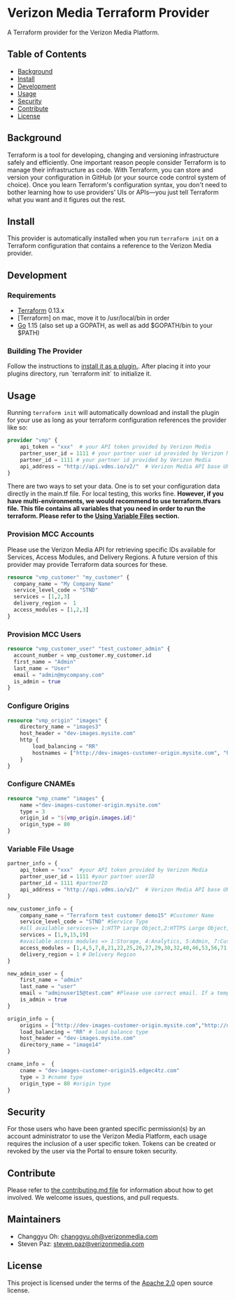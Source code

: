 # Verizon Media Terraform Provider
A Terraform provider for the Verizon Media Platform.

## Table of Contents

- [Background](#background)
- [Install](#install)
- [Development](#development)
- [Usage](#usage)
- [Security](#security)
- [Contribute](#contribute)
- [License](#license)

## Background

Terraform is a tool for developing, changing and versioning infrastructure safely and efficiently. One important reason people consider Terraform is to manage their infrastructure as code. With Terraform, you can store and version your configuration in GitHub (or your source code control system of choice). Once you learn Terraform's configuration syntax, you don't need to bother learning how to use providers' UIs or APIs—you just tell Terraform what you want and it figures out the rest.

## Install
This provider is automatically installed when you run `terraform init` on a Terraform configuration that contains a reference to the Verizon Media provider.

## Development
### Requirements
-    [Terraform](https://www.terraform.io/downloads.html) 0.13.x
-    [Terraform] on mac, move it to /usr/local/bin in order
-    [Go](https://golang.org/) 1.15 (also set up a GOPATH, as well as add $GOPATH/bin to your $PATH)

### Building The Provider
Follow the instructions to [install it as a plugin.](https://`www.terraform.io/docs/plugins/basics.html#installing-a-plugin). After placing it into your plugins directory, run `terraform init` to initialize it.

## Usage
Running `terraform init` will automatically download and install the plugin for your use as long as your terraform configuration references the provider like so:

```terraform
provider "vmp" {
    api_token = "xxx"  # your API token provided by Verizon Media
    partner_user_id = 1111 # your partner user id provided by Verizon Media
    partner_id = 1111 # your partner id provided by Verizon Media
    api_address = "http://api.vdms.io/v2/"  # Verizon Media API base URL
}
```
There are two ways to set your data. One is to set your configuration data directly in the main.tf file.
For local testing, this works fine. **However, if you have multi-environments, we would recommend to use terraform.tfvars file.
This file contains all variables that you need in order to run the terraform. Please refer to the [Using Variable Files](#Using%20Variable%20Files) section.** 

### Provision MCC Accounts
Please use the Verizon Media API for retrieving specific IDs available for Services, Access Modules, and Delivery Regions.
A future version of this provider may provide Terraform data sources for these.

```terraform
resource "vmp_customer" "my_customer" {
  company_name = "My Company Name"
  service_level_code = "STND"
  services = [1,2,3]
  delivery_region =  1
  access_modules = [1,2,3]
}
```

### Provision MCC Users
```terraform
resource "vmp_customer_user" "test_customer_admin" {
  account_number = vmp_customer.my_customer.id
  first_name = "Admin"
  last_name = "User"
  email = "admin@mycompany.com"
  is_admin = true
}
```

### Configure Origins
```terraform
resource "vmp_origin" "images" {
    directory_name = "images3"
    host_header = "dev-images.mysite.com"
    http {
        load_balancing = "RR"
        hostnames = ["http://dev-images-customer-origin.mysite.com", "http://dev-images-customer-origin2.mysite.com"]
    }
}
```
### Configure CNAMEs
```terraform
resource "vmp_cname" "images" {
    name ="dev-images-customer-origin.mysite.com"
    type = 3
    origin_id = "${vmp_origin.images.id}"
    origin_type = 80
}
```

### Variable File Usage
```terraform
partner_info = {
    api_token = "xxx"  #your API token provided by Verizon Media
    partner_user_id = 1111 #your partner userID
    partner_id = 1111 #partnerID
    api_address = "http://api.vdms.io/v2/"  # Verizon Media API base URL
}

new_customer_info = {
    company_name = "Terraform test customer demo15" #Customer Name
    service_level_code = "STND" #Service Type
    #all available services=> 1:HTTP Large Object,2:HTTPS Large Object,3:HTTP Small Object,4:HTTPS Small Object,6:Windows,7:Advanced Reports,8:Real-Time Stats,9:Token Auth,10:Edge Performance Analytics,15:Origin Storage,16:RSYNC,19:ADN,20:Download Manager,21:ADNS,22:Dedicated Hosting,23:Edge Optimizer,25:DNS Route,26:DNS Zones,29:DNS Health Checks,31:Bandwidth By Report Code,32:DNS-Standard,33:DNS-Adaptive,34:DNS-APR,38:WAF,39:Analysis Engine,40:HTTP Rate Limiting,41:Basic Rules v4.0,42:Advanced Rules v4.0,43:Mobile Device Detection Rules v4.0,44:Rules Engine v4.0,47:Translate,48:Dynamic Cloud Packaging,49:Encrypted HLS,50:Origin Shield,51:Reports and Logs,52:Log Delivery,54:SSA,56:Encrypted Key Rotation,57:Real-Time Log Delivery,58:Report Builder,59:Dynamic Imaging,60:China Delivery,61:WAF Essential,62:Report Builder Users,63:Report Builder Rows,64:Report Builder Reports,65:Edge Functions,66:Certificate Provisioning,67:Edge-Insights,68:Edge Image Optimizer,69:Url Redirects,70:Azure Cloud Storage
    services = [1,9,15,19]
    #available access modules => 1:Storage, 4:Analytics, 5:Admin, 7:Customer Origin, 8:Purge/Load, 21:Users, 22:Company, 25:Country Filtering, 26:Token Auth, 27:Dashboard, 29:HTTP Large, 30:Edge CNAMEs, 32:Core Reports, 40:Token Auth, 46:Token Auth, 53:Cache Settings, 56:HTTP Large Object, 71:HTTP Streaming, 72:ADN, 73:Customer Origin, 74:Purge/Load, 75:Token Auth, 76:Country Filtering, 77:Edge CNAMEs, 78:Cache Settings, 79:Application Delivery Network, 81:Tools, 138:Query-String Caching, 139:Query-String Logging, 140:Compression, 144:Query-String Caching, 145:Query-String Logging, 146:Compression, 149:Smooth Streaming Player, 153:JW Player, 157:Raw Log Settings, 159:Traffic Summary, 160:Bandwidth, 161:Data Transferred, 162:Hits, 163:Cache Statuses, 164:Cache Hit Ratio, 166:CDN Storage, 168:Notes, 169:HTTP Large, 170:HTTPS Large, 171:HTTP Small, 172:HTTPS Small, 174:Flash, 175:ADN, 176:ADN SSL, 177:HTTP Large, 178:HTTPS Large, 179:HTTP Small, 180:HTTPS Small, 182:Flash, 183:ADN, 184:ADN SSL, 185:All Platforms, 186:HTTP Large, 187:HTTP Small, 189:Flash, 190:ADN, 191:All Platforms, 192:HTTP Large, 193:HTTP Small, 194:ADN, 195:All Platforms, 196:HTTP Large, 197:HTTP Small, 198:ADN, 204:Usage, 386:IPv4/IPv6, 387:Data Transferred, 409:Custom Reports, 410:Edge CNAMEs, 411:Notes, 412:All Platforms, 413:HTTP Large, 414:HTTP Small, 415:Flash, 416:ADN, 479:Token Generator, 501:Add Users, 502:Edit Users
    access_modules = [1,4,5,7,8,21,22,25,26,27,29,30,32,40,46,53,56,71,72,73,74,75,76,77,78,79,81,138,139,140,144,145,146,149,153,157,159,160,161,162,163,164,166,168,169,170,171,172,174,175,176,177,178,179,180,182,183,184,185,186,187,189,190,191,192,193,194,195,196,197,198,204,386,387,409,410,411,412,413,414,415,416,479,501,502]
    delivery_region = 1 # Delivery Region
}

new_admin_user = {
    first_name = "admin"
    last_name = "user"
    email = "adminuser15@test.com" #Please use correct email. If a temp email is provided, you would get errors.
    is_admin = true
}

origin_info = {
    origins = ["http://dev-images-customer-origin.mysite.com","http://dev-images-customer-origin2.mysite.com"] # one or more origins
    load_balancing = "RR" # load balance type
    host_header = "dev-images.mysite.com" 
    directory_name = "image14"
}

cname_info =  {
    cname = "dev-images-customer-origin15.edgec4tz.com"
    type = 3 #cname type
    origin_type = 80 #origin type
}
```


## Security

For those users who have been granted specific permission(s) by an account administrator to use the Verizon Media Platform, each usage requires the inclusion of a user specific token. Tokens can be created or revoked by the user via the Portal to ensure token security.

## Contribute

Please refer to [the contributing.md file](Contributing.md) for information about how to get involved. We welcome issues, questions, and pull requests.

## Maintainers
- Changgyu Oh: changgyu.oh@verizonmedia.com
- Steven Paz: steven.paz@verizonmedia.com

## License
This project is licensed under the terms of the [Apache 2.0](LICENSE) open source license.